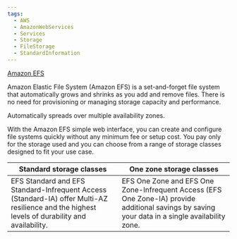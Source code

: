 ```yaml
---
tags:
  - AWS
  - AmazonWebServices
  - Services
  - Storage
  - FileStorage
  - StandardInformation
---
```


[Amazon EFS](https://aws.amazon.com/efs/)

Amazon Elastic File System (Amazon EFS) is a set-and-forget file system that automatically grows and shrinks as you add and remove files. There is no need for provisioning or managing storage capacity and performance.

Automatically spreads over multiple availability zones.

With the Amazon EFS simple web interface, you can create and configure file systems quickly without any minimum fee or setup cost. You pay only for the storage used and you can choose from a range of storage classes designed to fit your use case.


| **Standard storage classes  <br>**                                                                                                             | **One zone storage classes  <br>**                                                                                                              |
| ---------------------------------------------------------------------------------------------------------------------------------------------- | ----------------------------------------------------------------------------------------------------------------------------------------------- |
| EFS Standard and EFS Standard-Infrequent Access (Standard-IA) offer Multi-AZ resilience and the highest levels of durability and availability. | EFS One Zone and EFS One Zone-Infrequent Access (EFS One Zone-IA) provide additional savings by saving your data in a single availability zone. |